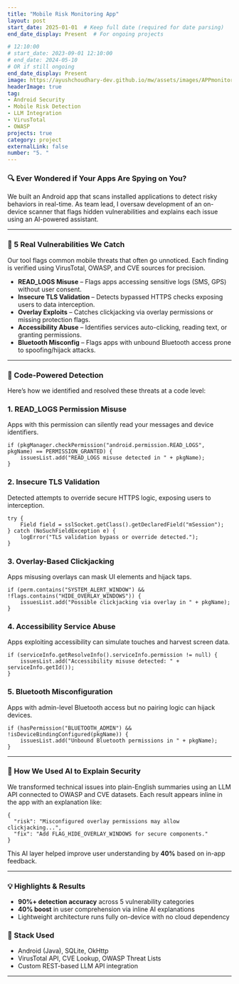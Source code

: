 ```yaml
---
title: "Mobile Risk Monitoring App"
layout: post
start_date: 2025-01-01  # Keep full date (required for date parsing)
end_date_display: Present  # For ongoing projects

# 12:10:00
# start_date: 2023-09-01 12:10:00
# end_date: 2024-05-10
# OR if still ongoing
end_date_display: Present
image: https://ayushchoudhary-dev.github.io/mw/assets/images/APPmonitor.png
headerImage: true
tag:
- Android Security
- Mobile Risk Detection
- LLM Integration
- VirusTotal
- OWASP
projects: true
category: project
externalLink: false
number: "5. "
---
```


<h3>🔍 Ever Wondered if Your Apps Are Spying on You?</h3>
<p>We built an Android app that scans installed applications to detect risky behaviors in real-time. As team lead, I oversaw development of an on-device scanner that flags hidden vulnerabilities and explains each issue using an AI-powered assistant.</p>

<hr class="rounded">

<h3>📱 5 Real Vulnerabilities We Catch</h3>
<p>Our tool flags common mobile threats that often go unnoticed. Each finding is verified using VirusTotal, OWASP, and CVE sources for precision.</p>

<ul>
  <li><strong>READ_LOGS Misuse</strong> – Flags apps accessing sensitive logs (SMS, GPS) without user consent.</li>
  <li><strong>Insecure TLS Validation</strong> – Detects bypassed HTTPS checks exposing users to data interception.</li>
  <li><strong>Overlay Exploits</strong> – Catches clickjacking via overlay permissions or missing protection flags.</li>
  <li><strong>Accessibility Abuse</strong> – Identifies services auto-clicking, reading text, or granting permissions.</li>
  <li><strong>Bluetooth Misconfig</strong> – Flags apps with unbound Bluetooth access prone to spoofing/hijack attacks.</li>
</ul>

<hr class="rounded">

<h3>🔐 Code-Powered Detection</h3>
<p>Here’s how we identified and resolved these threats at a code level:</p>

<h3>1. READ_LOGS Permission Misuse</h3>
<p>Apps with this permission can silently read your messages and device identifiers.</p>
<pre><code>if (pkgManager.checkPermission("android.permission.READ_LOGS", pkgName) == PERMISSION_GRANTED) {
    issuesList.add("READ_LOGS misuse detected in " + pkgName);
}</code></pre>

<h3>2. Insecure TLS Validation</h3>
<p>Detected attempts to override secure HTTPS logic, exposing users to interception.</p>
<pre><code>try {
    Field field = sslSocket.getClass().getDeclaredField("mSession");
} catch (NoSuchFieldException e) {
    logError("TLS validation bypass or override detected.");
}</code></pre>

<h3>3. Overlay-Based Clickjacking</h3>
<p>Apps misusing overlays can mask UI elements and hijack taps.</p>
<pre><code>if (perm.contains("SYSTEM_ALERT_WINDOW") && !flags.contains("HIDE_OVERLAY_WINDOWS")) {
    issuesList.add("Possible clickjacking via overlay in " + pkgName);
}</code></pre>

<h3>4. Accessibility Service Abuse</h3>
<p>Apps exploiting accessibility can simulate touches and harvest screen data.</p>
<pre><code>if (serviceInfo.getResolveInfo().serviceInfo.permission != null) {
    issuesList.add("Accessibility misuse detected: " + serviceInfo.getId());
}</code></pre>

<h3>5. Bluetooth Misconfiguration</h3>
<p>Apps with admin-level Bluetooth access but no pairing logic can hijack devices.</p>
<pre><code>if (hasPermission("BLUETOOTH_ADMIN") && !isDeviceBindingConfigured(pkgName)) {
    issuesList.add("Unbound Bluetooth permissions in " + pkgName);
}</code></pre>

<hr class="rounded">

<h3>🤖 How We Used AI to Explain Security</h3>
<p>We transformed technical issues into plain-English summaries using an LLM API connected to OWASP and CVE datasets. Each result appears inline in the app with an explanation like:</p>

<pre><code>{
  "risk": "Misconfigured overlay permissions may allow clickjacking...",
  "fix": "Add FLAG_HIDE_OVERLAY_WINDOWS for secure components."
}</code></pre>

<p>This AI layer helped improve user understanding by <strong>40%</strong> based on in-app feedback.</p>

<hr class="rounded">

<h3>💡 Highlights & Results</h3>
<ul>
  <li><strong>90%+ detection accuracy</strong> across 5 vulnerability categories</li>
  <li><strong>40% boost</strong> in user comprehension via inline AI explanations</li>
  <li>Lightweight architecture runs fully on-device with no cloud dependency</li>
</ul>

<h3>🔧 Stack Used</h3>
<ul>
  <li>Android (Java), SQLite, OkHttp</li>
  <li>VirusTotal API, CVE Lookup, OWASP Threat Lists</li>
  <li>Custom REST-based LLM API integration</li>
</ul>

<!-- <p>Want to see the project code or learn more? <a href="https://github.com/your-repo-url">Check it out on GitHub.</a></p> -->

<hr class="rounded">
